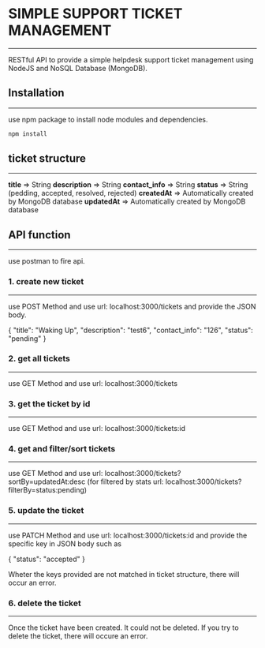 # SIMPLE SUPPORT TICKET MANAGEMENT

---

RESTful API to provide a simple helpdesk support ticket management using NodeJS and NoSQL Database (MongoDB).

## Installation

---

use npm package to install node modules and dependencies.

```bash
npm install
```

## ticket structure

---

**title** => String
**description** => String
**contact_info** => String
**status** => String (pedding, accepted, resolved, rejected)
**createdAt** => Automatically created by MongoDB database
**updatedAt** => Automatically created by MongoDB database

## API function

---

use postman to fire api.

### 1. create new ticket

---

use POST Method and use url: localhost:3000/tickets
and provide the JSON body.

{
"title": "Waking Up",
"description": "test6",
"contact_info": "126",
"status": "pending"
}

### 2. get all tickets

---

use GET Method and use url: localhost:3000/tickets

### 3. get the ticket by id

---

use GET Method and use url: localhost:3000/tickets:id

### 4. get and filter/sort tickets

---

use GET Method and use url: localhost:3000/tickets?sortBy=updatedAt:desc (for filtered by stats url: localhost:3000/tickets?filterBy=status:pending)

### 5. update the ticket

---

use PATCH Method and use url: localhost:3000/tickets:id
and provide the specific key in JSON body such as

{
"status": "accepted"
}

Wheter the keys provided are not matched in ticket structure, there will occur an error.

### 6. delete the ticket

---

Once the ticket have been created. It could not be deleted. If you try to delete the ticket, there will occure an error.
